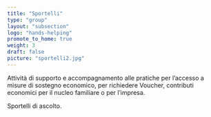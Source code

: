 ```yaml
---
title: "Sportelli"
type: "group"
layout: "subsection"
logo: "hands-helping"
promote_to_home: true
weight: 3
draft: false
picture: "sportelli2.jpg"
---
```


Attività di supporto e accompagnamento alle pratiche per l’accesso a misure di sostegno economico, per richiedere Voucher, contributi economici per il nucleo familiare o per l’impresa.

Sportelli di ascolto.
